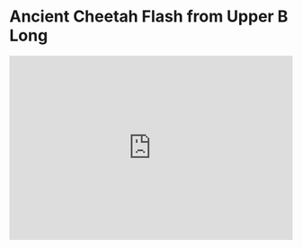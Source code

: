# Ancient Cheetah Flash from Upper B Long
<div style='position:relative; padding-bottom:calc(56.25% + 44px)'><iframe src='https://gfycat.com/ifr/PaleEasyBrocketdeer' frameborder='0' scrolling='no' width='100%' height='100%' style='position:absolute;top:0;left:0;' allowfullscreen></iframe></div>